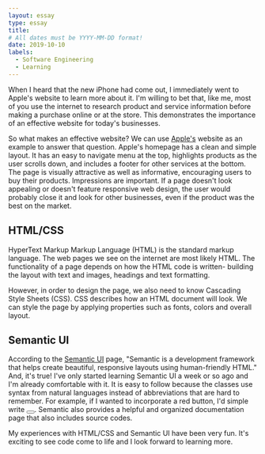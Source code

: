 ```yaml
---
layout: essay
type: essay
title: 
# All dates must be YYYY-MM-DD format!
date: 2019-10-10
labels:
  - Software Engineering
  - Learning
---
```


When I heard that the new iPhone had come out, I immediately went to Apple's website to learn more about it. I'm willing to bet that, like me, most of you use the internet to research product and service information before making a purchase online or at the store. This demonstrates the importance of an effective website for today's businesses.

So what makes an effective website? We can use <a href="https://www.apple.com/">Apple's</a> website as an example to answer that question. Apple's homepage has a clean and simple layout. It has an easy to navigate menu at the top, highlights products as the user scrolls down, and includes a footer for other services at the bottom. The page is visually attractive as well as informative, encouraging users to buy their products. Impressions are important. If a page doesn't look appealing or doesn't feature responsive web design, the user would probably close it and look for other businesses, even if the product was the best on the market.

<h2>HTML/CSS</h2>

HyperText Markup Markup Language (HTML) is the standard markup language. The web pages we see on the internet are most likely HTML. The functionality of a page depends on how the HTML code is written- building the layout with text and images, headings and text formatting. 

However, in order to design the page, we also need to know Cascading Style Sheets (CSS). CSS describes how an HTML document will look. We can style the page by applying properties such as fonts, colors and overall layout.

<h2>Semantic UI</h2>

According to the <a href="https://semantic-ui.com/">Semantic UI</a> page, "Semantic is a development framework that helps create beautiful, responsive layouts using human-friendly HTML." And, it's true! I've only started learning Semantic UI a week or so ago and I'm already comfortable with it. It is easy to follow because the classes use syntax from natural languages instead of abbreviations that are hard to remember. For example, if I wanted to incorporate a red button, I'd simple write <button class="ui red button"></button>. Semantic also provides a helpful and organized documentation page that also includes source codes.

My experiences with HTML/CSS and Semantic UI have been very fun. It's exciting to see code come to life and I look forward to learning more.

